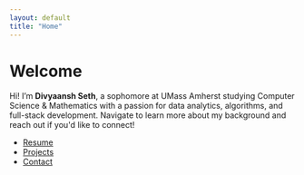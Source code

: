 ```yaml
---
layout: default
title: "Home"
---
```


# Welcome

Hi! I’m **Divyaansh Seth**, a sophomore at UMass Amherst studying Computer Science & Mathematics with a passion for data analytics, algorithms, and full-stack development. Navigate to learn more about my background and reach out if you'd like to connect!

- [Resume](/resume)
- [Projects](/projects)
- [Contact](/contact)
